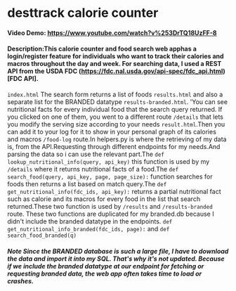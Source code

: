 # desttrack calorie counter
#### Video Demo:  https://www.youtube.com/watch?v%253DrTQ18UzFF-8
#### Description:This calorie counter and food search web apphas a login/register feature for individuals who want to track their calories and macros throughout the day and week. For searching data, I used a REST API from the USDA FDC (https://fdc.nal.usda.gov/api-spec/fdc_api.html)[FDC API].

 `index.html` 
The search form returns a list of foods `results.html` and also a separate list for the BRANDED datatype `results-branded.html`. 'You can see nutritional facts for every individual food that the search query returned. If you clicked on one of them, you went to a different route `/details` that lets you modify the serving size according to your needs `result.html`.Then you can add it to your log for it to show in your personal graph of its calories and macros `/food-log` route.In helpers.py is where the retrieving of my data is, from the API.Requesting through different endpoints for my needs.And parsing the data so i can use the relevant part.The `def lookup_nutritional_info(query, api_key)` this function is used by my `/details` where it returns nutritional facts of a food.The `def search_food(query, api_key, page, page_size):` function searches for foods then returns a list based on match query.The `def get_nutritional_info(fdc_ids, api_key):` returns a partial nutritional fact such as calorie and its macros for every food in the list that search returned.These two function is used by `/results` and `/results-branded` route. These two functions are duplicated for my branded.db because I didn't include the branded datatype in the endpoints. `def get_nutritional_info_branded(fdc_ids, page):` and `def search_food_branded(q)`

##### Note Since the BRANDED database is such a large file, I have to download the data and import it into my SQL. That's why it's not updated. Because if we include the branded datatype at our endpoint for fetching or requesting branded data, the web app often takes time to load or crashes.













